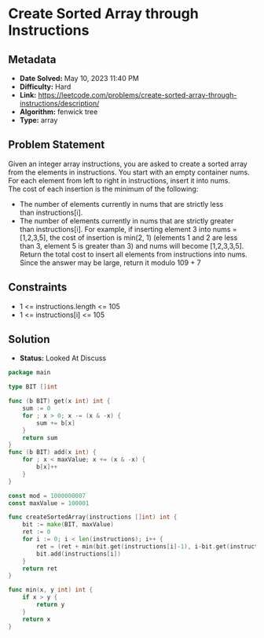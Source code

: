 # Create Sorted Array through Instructions

## Metadata

- **Date Solved:** May 10, 2023 11:40 PM
- **Difficulty:** Hard
- **Link:** https://leetcode.com/problems/create-sorted-array-through-instructions/description/
- **Algorithm:** fenwick tree
- **Type:** array

## Problem Statement

Given an integer array instructions, you are asked to create a sorted array from the elements in instructions. You start with an empty container nums. For each element from left to right in instructions, insert it into nums. The cost of each insertion is the minimum of the following:
- The number of elements currently in nums that are strictly less than instructions[i].
- The number of elements currently in nums that are strictly greater than instructions[i].
For example, if inserting element 3 into nums = [1,2,3,5], the cost of insertion is min(2, 1) (elements 1 and 2 are less than 3, element 5 is greater than 3) and nums will become [1,2,3,3,5].
Return the total cost to insert all elements from instructions into nums. Since the answer may be large, return it modulo 109 + 7

## Constraints

- 1 <= instructions.length <= 105
- 1 <= instructions[i] <= 105

## Solution

- **Status:** Looked At Discuss


```go
package main

type BIT []int

func (b BIT) get(x int) int {
	sum := 0
	for ; x > 0; x -= (x & -x) {
		sum += b[x]
	}
	return sum
}
func (b BIT) add(x int) {
	for ; x < maxValue; x += (x & -x) {
		b[x]++
	}
}

const mod = 1000000007
const maxValue = 100001

func createSortedArray(instructions []int) int {
	bit := make(BIT, maxValue)
	ret := 0
	for i := 0; i < len(instructions); i++ {
		ret = (ret + min(bit.get(instructions[i]-1), i-bit.get(instructions[i]))) % mod
		bit.add(instructions[i])
	}
	return ret
}

func min(x, y int) int {
	if x > y {
		return y
	}
	return x
}
```

